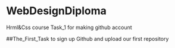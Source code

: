 # WebDesignDiploma
Hrml&amp;Css course Task_1 for making github account

##The_First_Task
to sign up Github and upload our first repository

